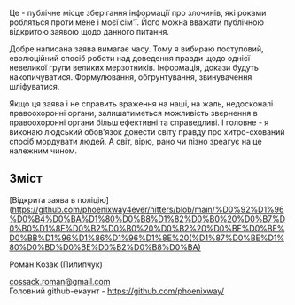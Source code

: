 Це - публічне місце зберігання інформації про злочинів, які роками робляться проти мене і моєї сім'ї. Його можна вважати публічною відкритою заявою щодо данного питання. 

Добре написана заява вимагає часу. Тому я вибираю поступовий, еволюційний спосіб роботи над доведення правди щодо однієї невеликої групи великих мерзотників. Інформація, докази будуть накопичуватися. Формулювання, обгрунтування, звинувачення шліфуватися. 

Якщо ця заява і не справить враження на наші, на жаль, недосконалі правоохоронні органи, залишатиметься можливість звернення в правоохоронні органи більш ефективні та справедливі. І головне - я виконаю людський обов'язок донести світу правду про хитро-схований спосіб мордувати людей. А світ, вірю, рано чи пізно зреагує на це належним чином.

## Зміст
[Відкрита заява в поліцію](https://github.com/phoenixway4ever/hitters/blob/main/%D0%92%D1%96%D0%B4%D0%BA%D1%80%D0%B8%D1%82%D0%B0%20%D0%B7%D0%B0%D1%8F%D0%B2%D0%B0%20%D0%B2%20%D0%BF%D0%BE%D0%BB%D1%96%D1%86%D1%96%D1%8E%20(%D1%87%D0%BE%D1%80%D0%BD%D0%BE%D0%B2%D0%B8%D0%BA)


 Роман Козак (Пилипчук)

cossack.roman@gmail.com  
Головний github-екаунт - https://github.com/phoenixway/
